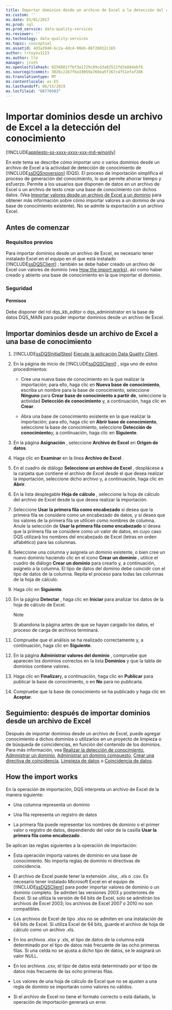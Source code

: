 ```yaml
---
title: Importar dominios desde un archivo de Excel a la detección del conocimiento | Microsoft Docs
ms.custom: ''
ms.date: 03/01/2017
ms.prod: sql
ms.prod_service: data-quality-services
ms.reviewer: ''
ms.technology: data-quality-services
ms.topic: conceptual
ms.assetid: 4d3a3940-6c2a-4dc4-90eb-86f26012c165
author: lrtoyou1223
ms.author: lle
manager: jroth
ms.openlocfilehash: 0256881ffbf3a1729c89cd3a82522fd3e684ebf6
ms.sourcegitcommit: 3026c22b7fba19059a769ea5f367c4f51efaf286
ms.translationtype: MT
ms.contentlocale: es-ES
ms.lasthandoff: 06/15/2019
ms.locfileid: "66776503"
---
```

# <a name="import-domains-from-an-excel-file-in-knowledge-discovery"></a>Importar dominios desde un archivo de Excel a la detección del conocimiento

[!INCLUDE[appliesto-ss-xxxx-xxxx-xxx-md-winonly](../includes/appliesto-ss-xxxx-xxxx-xxx-md-winonly.md)]

  En este tema se describe cómo importar uno o varios dominios desde un archivo de Excel a la actividad de detección de conocimiento de [!INCLUDE[ssDQSnoversion](../includes/ssdqsnoversion-md.md)] (DQS). El proceso de importación simplifica el proceso de generación del conocimiento, lo que permite ahorrar tiempo y esfuerzo. Permite a los usuarios que disponen de datos en un archivo de Excel o un archivo de texto crear una base de conocimiento con dichos datos. (Vea [Importar valores desde un archivo de Excel a un dominio](../data-quality-services/import-values-from-an-excel-file-into-a-domain.md) para obtener más información sobre cómo importar valores a un dominio de una base de conocimiento existente). No se admite la exportación a un archivo Excel.  
  
##  <a name="BeforeYouBegin"></a> Antes de comenzar  
  
###  <a name="Prerequisites"></a> Requisitos previos  
 Para importar dominios desde un archivo de Excel, es necesario tener instalado Excel en el equipo en el que está instalado [!INCLUDE[ssDQSClient](../includes/ssdqsclient-md.md)] ; también se debe haber creado un archivo de Excel con valores de dominio (vea [How the import works](#How)), así como haber creado y abierto una base de conocimiento en la que importar el dominio.  
  
###  <a name="Security"></a> Seguridad  
  
####  <a name="Permissions"></a> Permisos  
 Debe disponer del rol dqs_kb_editor o dqs_administrator en la base de datos DQS_MAIN para poder importar dominios desde un archivo de Excel.  
  
##  <a name="Import"></a> Importar dominios desde un archivo de Excel a una base de conocimiento  
  
1.  [!INCLUDE[ssDQSInitialStep](../includes/ssdqsinitialstep-md.md)] [Ejecute la aplicación Data Quality Client](../data-quality-services/run-the-data-quality-client-application.md).  
  
2.  En la página de inicio de [!INCLUDE[ssDQSClient](../includes/ssdqsclient-md.md)] , siga uno de estos procedimientos:  
  
    -   Cree una nueva base de conocimiento en la que realizar la importación; para ello, haga clic en **Nueva base de conocimiento**, escriba un nombre para la base de conocimiento, seleccione **Ninguno** para **Crear base de conocimiento a partir de**, seleccione la actividad **Detección de conocimiento** y, a continuación, haga clic en **Crear**.  
  
    -   Abra una base de conocimiento existente en la que realizar la importación; para ello, haga clic en **Abrir base de conocimiento**, seleccione la base de conocimiento, seleccione **Detección de conocimiento**y, a continuación, haga clic en **Siguiente**.  
  
3.  En la página **Asignación** , seleccione **Archivo de Excel** en **Origen de datos**.  
  
4.  Haga clic en **Examinar** en la línea **Archivo de Excel** .  
  
5.  En el cuadro de diálogo **Seleccione un archivo de Excel** , desplácese a la carpeta que contiene el archivo de Excel desde el que desea realizar la importación, seleccione dicho archivo y, a continuación, haga clic en **Abrir**.  
  
6.  En la lista desplegable **Hoja de cálculo** , seleccione la hoja de cálculo del archivo de Excel desde la que desea realizar la importación.  
  
7.  Seleccione **Usar la primera fila como encabezado** si desea que la primera fila se considere como un encabezado de datos, y si desea que los valores de la primera fila se utilicen como nombres de columna. Anule la selección de **Usar la primera fila como encabezado** si desea que la primera fila se considere como un valor de datos, en cuyo caso DQS utilizará los nombres del encabezado de Excel (letras en orden alfabético) para las columnas.  
  
8.  Seleccione una columna y asígnela un dominio existente, o bien cree un nuevo dominio haciendo clic en el icono **Crear un dominio** , utilice el cuadro de diálogo **Crear un dominio** para crearlo y, a continuación, asígnelo a la columna. El tipo de datos del dominio debe coincidir con el tipo de datos de la columna. Repita el proceso para todas las columnas de la hoja de cálculo.  
  
9. Haga clic en **Siguiente**.  
  
10. En la página **Detectar** , haga clic en **Iniciar** para analizar los datos de la hoja de cálculo de Excel.  
  
    > [!NOTE]  
    >  Si abandona la página antes de que se hayan cargado los datos, el proceso de carga de archivos terminará.  
  
11. Compruebe que el análisis se ha realizado correctamente y, a continuación, haga clic en **Siguiente**.  
  
12. En la página **Administrar valores del dominio** , compruebe que aparecen los dominios correctos en la lista **Dominios** y que la tabla de dominios contiene valores.  
  
13. Haga clic en **Finalizar**y, a continuación, haga clic en **Publicar** para publicar la base de conocimiento, o en **No** para no publicarla.  
  
14. Compruebe que la base de conocimiento se ha publicado y haga clic en **Aceptar**.  
  
##  <a name="FollowUp"></a> Seguimiento: después de importar dominios desde un archivo de Excel  
 Después de importar dominios desde un archivo de Excel, puede agregar conocimiento a dichos dominios o utilizarlos en un proyecto de limpieza o de búsqueda de coincidencias, en función del contenido de los dominios. Para más información, vea [Realizar la detección de conocimiento](../data-quality-services/perform-knowledge-discovery.md), [Administrar un dominio](../data-quality-services/managing-a-domain.md), [Administrar un dominio compuesto](../data-quality-services/managing-a-composite-domain.md), [Crear una directiva de coincidencia](../data-quality-services/create-a-matching-policy.md), [Limpieza de datos](../data-quality-services/data-cleansing.md) o [Coincidencia de datos](../data-quality-services/data-matching.md).  
  
##  <a name="How"></a> How the import works  
 En la operación de importación, DQS interpreta un archivo de Excel de la manera siguiente:  
  
-   Una columna representa un dominio  
  
-   Una fila representa un registro de datos  
  
-   La primera fila puede representar los nombres de dominio o el primer valor o registro de datos, dependiendo del valor de la casilla **Usar la primera fila como encabezado** .  
  
 Se aplican las reglas siguientes a la operación de importación:  
  
-   Esta operación importa valores de dominio en una base de conocimiento. No importa reglas de dominio ni directivas de coincidencia.  
  
-   El archivo de Excel puede tener la extensión .xlsx, .xls o .csv. Es necesario tener instalado Microsoft Excel en el equipo de [!INCLUDE[ssDQSClient](../includes/ssdqsclient-md.md)] para poder importar valores de dominio o un dominio completo. Se admiten las versiones 2003 y posteriores de Excel. Si se utiliza la versión de 64 bits de Excel, solo se admitirán los archivos de Excel 2003; los archivos de Excel 2007 o 2010 no son compatibles.  
  
-   Los archivos de Excel de tipo .xlsx no se admiten en una instalación de 64 bits de Excel. Si utiliza Excel de 64 bits, guarde el archivo de hoja de cálculo como un archivo .xls.  
  
-   En los archivos .xlsx y .xls, el tipo de datos de la columna está determinado por el tipo de datos más frecuente de las ocho primeras filas. Si una celda no se ajusta a dicho tipo de datos, se le asignará un valor NULL.  
  
-   En los archivos .csv, el tipo de datos está determinado por el tipo de datos más frecuente de las ocho primeras filas.  
  
-   Los valores de una hoja de cálculo de Excel que no se ajusten a una regla de dominio se importarán como valores no válidos.  
  
-   Si el archivo de Excel no tiene el formato correcto o está dañado, la operación de importación generará un error.  
  
  

